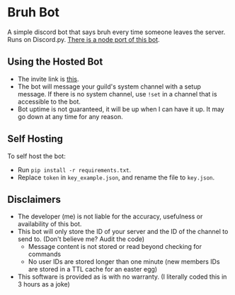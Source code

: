 # Bruh Bot
A simple discord bot that says bruh every time someone leaves the server. Runs on Discord.py. [There is a node port of this bot](https://github.com/rougetimelord/BruhBotNode).

## Using the Hosted Bot
* The invite link is [this](https://discord.com/api/oauth2/authorize?client_id=702644157692379267&permissions=70323392&scope=bot).
* The bot will message your guild's system channel with a setup message. If there is no system channel, use `!set` in a channel that is accessible to the bot.
* Bot uptime is not guaranteed, it will be up when I can have it up. It may go down at any time for any reason.

## Self Hosting
To self host the bot:
* Run `pip install -r requirements.txt`.
* Replace `token` in `key_example.json`, and rename the file to `key.json`. 

## Disclaimers
* The developer (me) is not liable for the accuracy, usefulness or availability of this bot.
* This bot will only store the ID of your server and the ID of the channel to send to. (Don't believe me? Audit the code)
  * Message content is not stored or read beyond checking for commands
  * No user IDs are stored longer than one minute (new members IDs are stored in a TTL cache for an easter egg) 
* This software is provided as is with no warranty. (I literally coded this in 3 hours as a joke)
